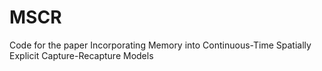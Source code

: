 # MSCR
Code for the paper Incorporating Memory into Continuous-Time Spatially Explicit Capture-Recapture Models
